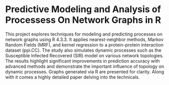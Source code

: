 # Predictive Modeling and Analysis of Processess On Network Graphs in R
This project explores techniques for modeling and predicting processes on network graphs using R 4.3.3. It applies nearest-neighbor methods, Markov Random Fields (MRF), 
and kernel regression to a protein-protein interaction dataset (ppi.CC). The study also simulates dynamic processes such as the Susceptible Infected Recovered (SIR) 
model on various network topologies. The results highlight significant improvements in prediction accuracy with advanced methods and demonstrate the important 
influence of topology on dynamic processes. Graphs generated via R are presented for clarity. Along with it comes a highly detailed paper delving into the technicals.
